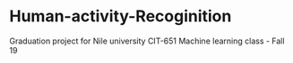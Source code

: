 # Human-activity-Recoginition
Graduation project for Nile university CIT-651 Machine learning class - Fall 19
